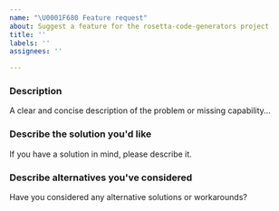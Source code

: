 ```yaml
---
name: "\U0001F680 Feature request"
about: Suggest a feature for the rosetta-code-generators project
title: ''
labels: ''
assignees: ''

---
```


<!--

Hello!

Please make sure that you search open and closed issues before submitting a new one.
Existing issues often contain information about workarounds, resolution, or progress updates.

-->


### Description
<!-- ✍️--> A clear and concise description of the problem or missing capability...


### Describe the solution you'd like
<!-- ✍️--> If you have a solution in mind, please describe it.


### Describe alternatives you've considered
<!-- ✍️--> Have you considered any alternative solutions or workarounds?

